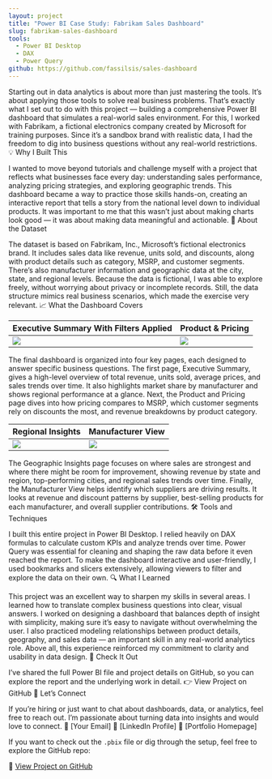 ```yaml
---
layout: project
title: "Power BI Case Study: Fabrikam Sales Dashboard"
slug: fabrikam-sales-dashboard
tools:
  - Power BI Desktop
  - DAX
  - Power Query
github: https://github.com/fassilsis/sales-dashboard
---
```




Starting out in data analytics is about more than just mastering the tools. It’s about applying those tools to solve real business problems. That’s exactly what I set out to do with this project — building a comprehensive Power BI dashboard that simulates a real-world sales environment. For this, I worked with Fabrikam, a fictional electronics company created by Microsoft for training purposes. Since it’s a sandbox brand with realistic data, I had the freedom to dig into business questions without any real-world restrictions.
💡 Why I Built This

I wanted to move beyond tutorials and challenge myself with a project that reflects what businesses face every day: understanding sales performance, analyzing pricing strategies, and exploring geographic trends. This dashboard became a way to practice those skills hands-on, creating an interactive report that tells a story from the national level down to individual products. It was important to me that this wasn’t just about making charts look good — it was about making data meaningful and actionable.
🏢 About the Dataset

The dataset is based on Fabrikam, Inc., Microsoft’s fictional electronics brand. It includes sales data like revenue, units sold, and discounts, along with product details such as category, MSRP, and customer segments. There’s also manufacturer information and geographic data at the city, state, and regional levels. Because the data is fictional, I was able to explore freely, without worrying about privacy or incomplete records. Still, the data structure mimics real business scenarios, which made the exercise very relevant.
📈 What the Dashboard Covers

| Executive Summary With Filters Applied | Product & Pricing |
|----------------------------|-------------------|
| ![](https://raw.githubusercontent.com/fassilsis/screenshots/executive-summary-with-filters-on.png) | ![](https://raw.githubusercontent.com/fassilsis/screenshots/ppa.png) |

The final dashboard is organized into four key pages, each designed to answer specific business questions. The first page, Executive Summary, gives a high-level overview of total revenue, units sold, average prices, and sales trends over time. It also highlights market share by manufacturer and shows regional performance at a glance. Next, the Product and Pricing page dives into how pricing compares to MSRP, which customer segments rely on discounts the most, and revenue breakdowns by product category. 

| Regional Insights | Manufacturer View |
|-------------------|-------------------|
| ![](https://raw.githubusercontent.com/fassilsis/screenshots/gra.png) | ![](https://raw.githubusercontent.com/fassilsis/screenshots/msi.png) |

The Geographic Insights page focuses on where sales are strongest and where there might be room for improvement, showing revenue by state and region, top-performing cities, and regional sales trends over time. Finally, the Manufacturer View helps identify which suppliers are driving results. It looks at revenue and discount patterns by supplier, best-selling products for each manufacturer, and overall supplier contributions.
🛠️ Tools and Techniques

I built this entire project in Power BI Desktop. I relied heavily on DAX formulas to calculate custom KPIs and analyze trends over time. Power Query was essential for cleaning and shaping the raw data before it even reached the report. To make the dashboard interactive and user-friendly, I used bookmarks and slicers extensively, allowing viewers to filter and explore the data on their own.
🔍 What I Learned

This project was an excellent way to sharpen my skills in several areas. I learned how to translate complex business questions into clear, visual answers. I worked on designing a dashboard that balances depth of insight with simplicity, making sure it’s easy to navigate without overwhelming the user. I also practiced modeling relationships between product details, geography, and sales data — an important skill in any real-world analytics role. Above all, this experience reinforced my commitment to clarity and usability in data design.
🔗 Check It Out

I’ve shared the full Power BI file and project details on GitHub, so you can explore the report and the underlying work in detail. 👉 View Project on GitHub
💬 Let’s Connect

If you’re hiring or just want to chat about dashboards, data, or analytics, feel free to reach out. I’m passionate about turning data into insights and would love to connect. 📧 [Your Email] 💼 [LinkedIn Profile] 📁 [Portfolio Homepage]


If you want to check out the `.pbix` file or dig through the setup, feel free to explore the GitHub repo:

🔗 [View Project on GitHub](https://github.com/fassilsis/sales-dashboard)
